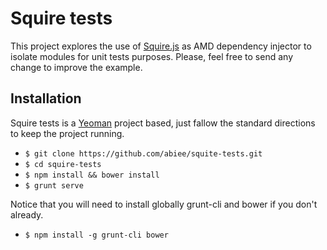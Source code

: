 Squire tests
============

This project explores the use of [Squire.js](https://github.com/iammerrick/Squire.js/) as AMD dependency injector to isolate modules for unit tests purposes. Please, feel free to send any change to improve the example.

Installation
------------

Squire tests is a [Yeoman](http://yeoman.io/) project based, just fallow the standard directions to keep the project running.

* `$ git clone https://github.com/abiee/squite-tests.git`
* `$ cd squire-tests`
* `$ npm install && bower install`
* `$ grunt serve`

Notice that you will need to install globally grunt-cli and bower if you don't already.

* `$ npm install -g grunt-cli bower`
